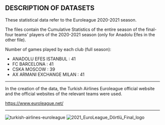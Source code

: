 ## **DESCRIPTION OF DATASETS**
  
These statistical data refer to the Euroleague 2020-2021 season.

The files contain the Cumulative Statistics of the entire season of the final-four teams' players of the 2020-2021 season (only for Anadolu Efes in the other file).

Number of games played by each club (full season):
- ANADOLU EFES ISTANBUL     : 41
- FC BARCELONA              : 41
- CSKA MOSCOW               : 39
- AX ARMANI EXCHANGE MILAN  : 41

***

In the creation of the data, the Turkish Airlines Euroleague official website and the official websites of the relevant teams were used.

https://www.euroleague.net/

***

![turkish-airlines-euroleague](https://user-images.githubusercontent.com/87221500/136691136-15f1742e-05e6-421e-a56d-0969f21d0cdd.png)
![2021_EuroLeague_Dörtlü_Final_logo](https://user-images.githubusercontent.com/87221500/136691210-6d106deb-2d7f-4de5-a277-f585a96981b8.png)
